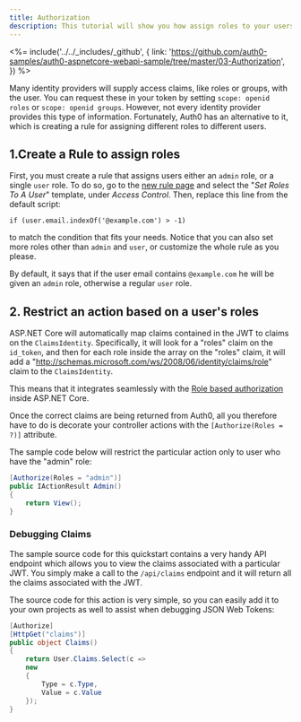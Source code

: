 ```yaml
---
title: Authorization
description: This tutorial will show you how assign roles to your users, and use those claims to authorize or deny a user to access certain API endpoints.
---
```


<%= include('../../_includes/_github', {
  link: 'https://github.com/auth0-samples/auth0-aspnetcore-webapi-sample/tree/master/03-Authorization',
}) %>

Many identity providers will supply access claims, like roles or groups, with the user. You can request these in your token by setting `scope: openid roles` or `scope: openid groups`. However, not every identity provider provides this type of information. Fortunately, Auth0 has an alternative to it, which is creating a rule for assigning different roles to different users.

## 1.Create a Rule to assign roles

First, you must create a rule that assigns users either an `admin` role, or a single `user` role. To do so, go to the [new rule page](${uiURL}/#/rules/new) and select the "*Set Roles To A User*" template, under *Access Control*. Then, replace this line from the default script:

```
if (user.email.indexOf('@example.com') > -1)
```

to match the condition that fits your needs. Notice that you can also set more roles other than `admin` and `user`, or customize the whole rule as you please.

By default, it says that if the user email contains `@example.com` he will be given an `admin` role, otherwise a regular `user` role.

## 2. Restrict an action based on a user's roles

ASP.NET Core will automatically map claims contained in the JWT to claims on the `ClaimsIdentity`. Specifically, it will look for a "roles" claim on the `id_token`, and then for each role inside the array on the "roles" claim, it will add a "http://schemas.microsoft.com/ws/2008/06/identity/claims/role" claim to the `ClaimsIdentity`.

This means that it integrates seamlessly with the [Role based authorization](https://docs.asp.net/en/latest/security/authorization/roles.html) inside ASP.NET Core.

Once the correct claims are being returned from Auth0, all you therefore have to do is decorate your controller actions with the `[Authorize(Roles = ?)]` attribute.

The sample code below will restrict the particular action only to user who have the "admin" role:

```csharp
[Authorize(Roles = "admin")]
public IActionResult Admin()
{
    return View();
}
```

### Debugging Claims

The sample source code for this quickstart contains a very handy API endpoint which allows you to view the claims associated with a particular JWT. You simply make a call to the `/api/claims` endpoint and it will return all the claims associated with the JWT.

The source code for this action is very simple, so you can easily add it to your own projects as well to assist when debugging JSON Web Tokens:

```csharp
[Authorize]
[HttpGet("claims")]
public object Claims()
{
    return User.Claims.Select(c =>
    new
    {
        Type = c.Type,
        Value = c.Value
    });
}
```
